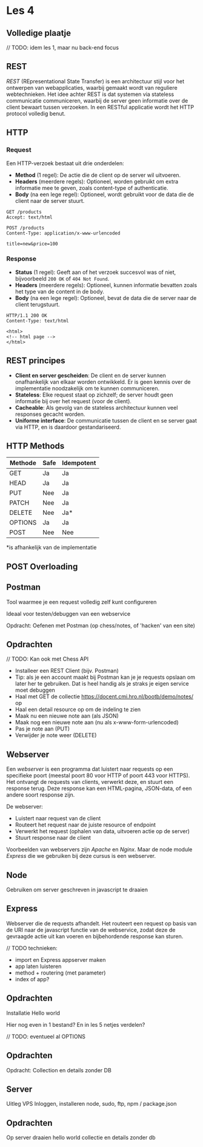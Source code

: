 # Les 4

## Volledige plaatje

// TODO: idem les 1, maar nu back-end focus

## REST

*REST* (REpresentational State Transfer) is een architectuur stijl voor het ontwerpen van webapplicaties, waarbij
gemaakt wordt van reguliere webtechnieken.
Het idee achter REST is dat systemen via stateless communicatie communiceren, waarbij de server geen informatie over de
client bewaart tussen verzoeken. In een RESTful applicatie wordt het HTTP protocol volledig benut.

## HTTP

### Request

Een HTTP-verzoek bestaat uit drie onderdelen:

- **Method** (1 regel): De actie die de client op de server wil uitvoeren.
- **Headers** (meerdere regels): Optioneel, worden gebruikt om extra informatie mee te geven, zoals content-type of
  authenticatie.
- **Body** (na een lege regel): Optioneel, wordt gebruikt voor de data die de client naar de server stuurt.

```
GET /products
Accept: text/html
```

```
POST /products
Content-Type: application/x-www-urlencoded

title=new&price=100
```

### Response

- **Status** (1 regel): Geeft aan of het verzoek succesvol was of niet, bijvoorbeeld `200 OK` of `404 Not Found`.
- **Headers** (meerdere regels): Optioneel, kunnen informatie bevatten zoals het type van de content in de body.
- **Body** (na een lege regel): Optioneel, bevat de data die de server naar de client terugstuurt.

```
HTTP/1.1 200 OK
Content-Type: text/html

<html>
<!-- html page -->
</html>
```

## REST principes

- **Client en server gescheiden**: De client en de server kunnen onafhankelijk van elkaar worden ontwikkeld. Er is
  geen kennis over de implementatie noodzakelijk om te kunnen communiceren.
- **Stateless**: Elke request staat op zichzelf; de server houdt geen informatie bij over het request (voor de
  client).
- **Cacheable**: Als gevolg van de stateless architectuur kunnen veel responses gecacht worden.
- **Uniforme interface**: De communicatie tussen de client en se server gaat via HTTP, en is daardoor gestandariseerd.

## HTTP Methods

| Methode | Safe | Idempotent |
|---------|------|------------|
| GET     | Ja   | Ja         |
| HEAD    | Ja   | Ja         |
| PUT     | Nee  | Ja         |
| PATCH   | Nee  | Ja         |
| DELETE  | Nee  | Ja*        |
| OPTIONS | Ja   | Ja         |
| POST    | Nee  | Nee        |

*is afhankelijk van de implementatie

## POST Overloading

## Postman

Tool waarmee je een request volledig zelf kunt configureren

Ideaal voor testen/debuggen van een webservice

Opdracht: Oefenen met Postman (op chess/notes, of 'hacken' van een site)

## Opdrachten

// TODO: Kan ook met Chess API

* Installeer een REST Client (bijv. Postman)
* Tip: als je een account maakt bij Postman kan je je requests opslaan om later her te gebruiken. Dat is heel handig als
  je straks je eigen service moet debuggen
* Haal met GET de collectie https://docent.cmi.hro.nl/bootb/demo/notes/ op
* Haal een detail resource op om de indeling te zien
* Maak nu een nieuwe note aan (als JSON)
* Maak nog een nieuwe note aan (nu als x-www-form-urlencoded)
* Pas je note aan (PUT)
* Verwijder je note weer (DELETE)

## Webserver

Een *webserver* is een programma dat luistert naar requests op een specifieke poort (meestal poort 80 voor HTTP of poort
443 voor HTTPS). Het ontvangt de requests van clients, verwerkt deze, en stuurt een response
terug. Deze response kan een HTML-pagina, JSON-data, of een andere soort response zijn.

De webserver:

* Luistert naar request van de client
* Routeert het request naar de juiste resource of endpoint
* Verwerkt het request (ophalen van data, uitvoeren actie op de server)
* Stuurt response naar de client

Voorbeelden van webservers zijn *Apache* en *Nginx*. Maar de node module *Express* die we gebruiken bij deze cursus is
een webserver.

## Node

Gebruiken om server geschreven in javascript te draaien

## Express

Webserver die de requests afhandelt. Het routeert een request op basis van de URI naar de javascript functie van de
webservice, zodat deze de gevraagde actie uit kan voeren en bijbehordende response kan sturen.

// TODO technieken:

* import en Express appserver maken
* app laten luisteren
* method + routering (met parameter)
* index of app?

## Opdrachten

Installatie
Hello world

Hier nog even in 1 bestand? En in les 5 netjes verdelen?

// TODO: eventueel al OPTIONS

## Opdrachten

Opdracht: Collection en details zonder DB

## Server

Uitleg VPS
Inloggen, installeren node, sudo, ftp, npm / package.json

## Opdrachten

Op server draaien hello world collectie en details zonder db



